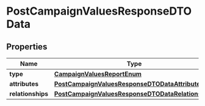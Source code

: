 
# PostCampaignValuesResponseDTOData

## Properties
| Name | Type | Description | Notes |
| ------------ | ------------- | ------------- | ------------- |
| **type** | [**CampaignValuesReportEnum**](CampaignValuesReportEnum.md) |  |  |
| **attributes** | [**PostCampaignValuesResponseDTODataAttributes**](PostCampaignValuesResponseDTODataAttributes.md) |  |  |
| **relationships** | [**PostCampaignValuesResponseDTODataRelationships**](PostCampaignValuesResponseDTODataRelationships.md) |  |  [optional] |



